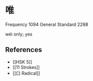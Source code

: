 # 唯
Frequency 1094
General Standard 2288

wéi
only; yes

## References
- [[HSK 5]]
- [[11 Strokes]]
- [[口 Radical]]
